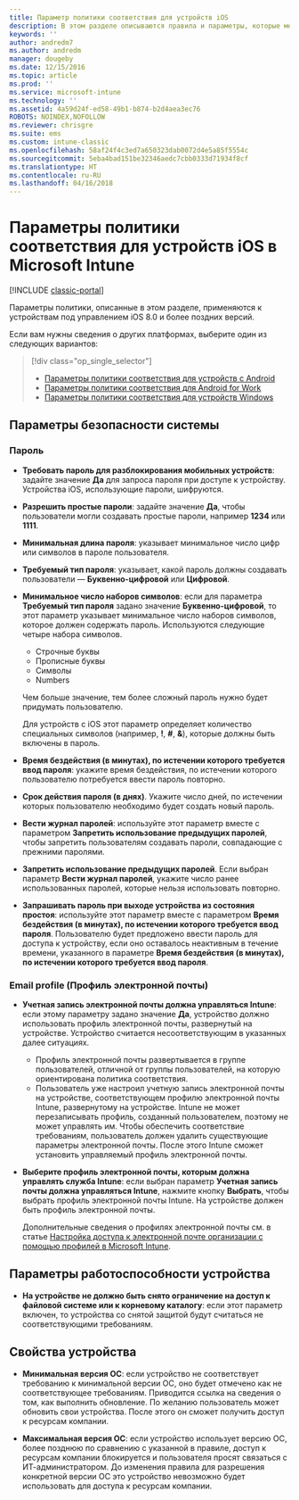 ```yaml
---
title: Параметр политики соответствия для устройств iOS
description: В этом разделе описываются правила и параметры, которые можно настроить в политике соответствия для устройств iOS.
keywords: ''
author: andredm7
ms.author: andredm
manager: dougeby
ms.date: 12/15/2016
ms.topic: article
ms.prod: ''
ms.service: microsoft-intune
ms.technology: ''
ms.assetid: 4a59d24f-ed58-49b1-b874-b2d4aea3ec76
ROBOTS: NOINDEX,NOFOLLOW
ms.reviewer: chrisgre
ms.suite: ems
ms.custom: intune-classic
ms.openlocfilehash: 58af24f4c3ed7a650323dab0072d4e5a85f5554c
ms.sourcegitcommit: 5eba4bad151be32346aedc7cbb0333d71934f8cf
ms.translationtype: HT
ms.contentlocale: ru-RU
ms.lasthandoff: 04/16/2018
---
```

# <a name="compliance-policy-settings-for-ios-devices-in-microsoft-intune"></a>Параметры политики соответствия для устройств iOS в Microsoft Intune

[!INCLUDE [classic-portal](../includes/classic-portal.md)]

Параметры политики, описанные в этом разделе, применяются к устройствам под управлением iOS 8.0 и более поздних версий.

Если вам нужны сведения о других платформах, выберите один из следующих вариантов:
> [!div class="op_single_selector"]
> - [Параметры политики соответствия для устройств с Android](android-compliance-policy-settings-in-microsoft-intune.md)
> - [Параметры политики соответствия для Android for Work](afw-compliance-policy-settings-in-microsoft-intune.md)
> - [Параметры политики соответствия для устройств Windows](windows-compliance-policy-settings-in-microsoft-intune.md)

## <a name="system-security-settings"></a>Параметры безопасности системы
### <a name="password"></a>Пароль
- **Требовать пароль для разблокирования мобильных устройств**: задайте значение **Да** для запроса пароля при доступе к устройству. Устройства iOS, использующие пароли, шифруются.

- **Разрешить простые пароли**: задайте значение **Да**, чтобы пользователи могли создавать простые пароли, например **1234** или **1111**.

-  **Минимальная длина пароля**: указывает минимальное число цифр или символов в пароле пользователя.

- **Требуемый тип пароля**: указывает, какой пароль должны создавать пользователи — **Буквенно-цифровой** или **Цифровой**.

- **Минимальное число наборов символов**: если для параметра **Требуемый тип пароля** задано значение **Буквенно-цифровой**, то этот параметр указывает минимальное число наборов символов, которое должен содержать пароль. Используются следующие четыре набора символов.
  -   Строчные буквы
  -   Прописные буквы
  -   Символы
  -   Numbers

  Чем больше значение, тем более сложный пароль нужно будет придумать пользователю.

  Для устройств с iOS этот параметр определяет количество специальных символов (например, **!**, **#**, **&amp;**), которые должны быть включены в пароль.

- **Время бездействия (в минутах), по истечении которого требуется ввод пароля**: укажите время бездействия, по истечении которого пользователю потребуется ввести пароль повторно.

- **Срок действия пароля (в днях)**. Укажите число дней, по истечении которых пользователю необходимо будет создать новый пароль.

- **Вести журнал паролей**: используйте этот параметр вместе с параметром **Запретить использование предыдущих паролей**, чтобы запретить пользователям создавать пароли, совпадающие с прежними паролями.

- **Запретить использование предыдущих паролей**. Если выбран параметр **Вести журнал паролей**, укажите число ранее использованных паролей, которые нельзя использовать повторно.

- **Запрашивать пароль при выходе устройства из состояния простоя**: используйте этот параметр вместе с параметром **Время бездействия (в минутах), по истечении которого требуется ввод пароля**. Пользователю будет предложено ввести пароль для доступа к устройству, если оно оставалось неактивным в течение времени, указанного в параметре **Время бездействия (в минутах), по истечении которого требуется ввод пароля**.

### <a name="email-profile"></a>Email profile (Профиль электронной почты)
- **Учетная запись электронной почты должна управляться Intune**: если этому параметру задано значение **Да**, устройство должно использовать профиль электронной почты, развернутый на устройстве. Устройство считается несоответствующим в указанных далее ситуациях.
  - Профиль электронной почты развертывается в группе пользователей, отличной от группы пользователей, на которую ориентирована политика соответствия.
  - Пользователь уже настроил учетную запись электронной почты на устройстве, соответствующем профилю электронной почты Intune, развернутому на устройстве. Intune не может перезаписывать профиль, созданный пользователем, поэтому не может управлять им. Чтобы обеспечить соответствие требованиям, пользователь должен удалить существующие параметры электронной почты. После этого Intune сможет установить управляемый профиль электронной почты.

- **Выберите профиль электронной почты, которым должна управлять служба Intune**: если выбран параметр **Учетная запись почты должна управляться Intune**, нажмите кнопку **Выбрать**, чтобы выбрать профиль электронной почты Intune. На устройстве должен быть профиль электронной почты.

     Дополнительные сведения о профилях электронной почты см. в статье [Настройка доступа к электронной почте организации с помощью профилей в Microsoft Intune](configure-access-to-corporate-email-using-email-profiles-with-microsoft-intune.md).

## <a name="device-health-settings"></a>Параметры работоспособности устройства

- **На устройстве не должно быть снято ограничение на доступ к файловой системе или к корневому каталогу**: если этот параметр включен, то устройства со снятой защитой будут считаться не соответствующими требованиям.

##  <a name="device-properties"></a>Свойства устройства
- **Минимальная версия ОС**: если устройство не соответствует требованию к минимальной версии ОС, оно будет отмечено как не соответствующее требованиям.
Приводится ссылка на сведения о том, как выполнить обновление. По желанию пользователь может обновить свои устройства. После этого он сможет получить доступ к ресурсам компании.

- **Максимальная версия ОС**: если устройство использует версию ОС, более позднюю по сравнению с указанной в правиле, доступ к ресурсам компании блокируется и пользователя просят связаться с ИТ-администратором. До изменения правила для разрешения конкретной версии ОС это устройство невозможно будет использовать для доступа к ресурсам компании.
